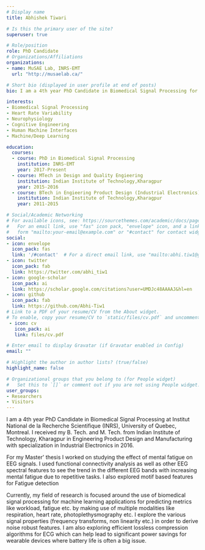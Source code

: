 ```yaml
---
# Display name
title: Abhishek Tiwari

# Is this the primary user of the site?
superuser: true

# Role/position
role: PhD Candidate
# Organizations/Affiliations
organizations:
- name: MuSAE Lab, INRS-EMT
  url: "http://musaelab.ca/"

# Short bio (displayed in user profile at end of posts)
bio: I am a 4th year PhD Candidate in Biomedical Signal Processing for wearble devices at Institut National de la Recherche Scientifique (INRS), University of Quebec, Montreal. 

interests:
- Biomedical Signal Processing
- Heart Rate Variability
- Neurophysiology
- Cognitive Engineering
- Human Machine Interfaces
- Machine/Deep Learning

education:
  courses:
  - course: PhD in Biomedical Signal Processing
    institution: INRS-EMT
    year: 2017-Present
  - course: MTech in Design and Quality Engieering
    institution: Indian Institute of Technology,Kharagpur
    year: 2015-2016
  - course: BTech in Engieering Product Design (Industrial Electronics)
    institution: Indian Institute of Technology,Kharagpur
    year: 2011-2015

# Social/Academic Networking
# For available icons, see: https://sourcethemes.com/academic/docs/page-builder/#icons
#   For an email link, use "fas" icon pack, "envelope" icon, and a link in the
#   form "mailto:your-email@example.com" or "#contact" for contact widget.
social:
- icon: envelope
  icon_pack: fas
  link: '/#contact'  # For a direct email link, use "mailto:abhi.tiw1@gmail.com".
- icon: twitter
  icon_pack: fab
  link: https://twitter.com/abhi_tiw1
- icon: google-scholar
  icon_pack: ai
  link: https://scholar.google.com/citations?user=UMDJc48AAAAJ&hl=en
- icon: github
  icon_pack: fab
  link: https://github.com/Abhi-Tiw1
# Link to a PDF of your resume/CV from the About widget.
# To enable, copy your resume/CV to `static/files/cv.pdf` and uncomment the lines below.
 - icon: cv
   icon_pack: ai
   link: files/cv.pdf

# Enter email to display Gravatar (if Gravatar enabled in Config)
email: ""

# Highlight the author in author lists? (true/false)
highlight_name: false

# Organizational groups that you belong to (for People widget)
#   Set this to `[]` or comment out if you are not using People widget.
user_groups:
- Researchers
- Visitors
---
```


I am a 4th year PhD Candidate in Biomedical Signal Processing at Institut National de la Recherche Scientifique (INRS), University of Quebec, Montreal.  I received my B. Tech. and M. Tech. from Indian Institute of Technology, Kharagpur in  Engineering Product Design and Manufacturing with specialization in Industrial Electronics in 2016. 

For my Master' thesis I worked on studying the effect of mental fatigue on EEG signals. I used functional connectivity analysis as well as other EEG spectral features to see the trend in the different EEG bands with increasing mental fatigue due to repetitive tasks. I also explored motif based features for Fatigue detection 

Currently, my field of research is focused around the use of biomedical signal processing for machine learning applications for predicting metrics like workload, fatigue etc. by making use of multiple modalities like respiration, heart rate, photoplethysmography etc. I explore the various signal properties (frequency transforms, non linearity etc.) in order to derive noise robust features. I am also exploring efficient lossless compression algorithms for ECG which can help lead to significant power savings for wearable devices where battery life is often a  big issue.
